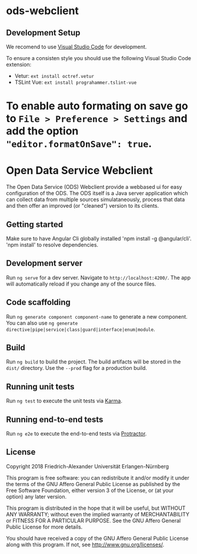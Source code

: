# ods-webclient

## Development Setup

We recomend to use [Visual Studio Code](https://code.visualstudio.com/) for development.

To ensure a consisten style you should use the following Visual Studio Code extension:

- Vetur: `ext install octref.vetur`
- TSLint Vue: `ext install prograhammer.tslint-vue`

To enable auto formating on save go to `File > Preference > Settings` and add the option `"editor.formatOnSave": true`.
=======
# Open Data Service Webclient

The Open Data Service (ODS) Webclient provide a webbased ui for easy configuration of the ODS. The ODS itself is a Java server application which can collect data from multiple sources simulataneously, process that data and then offer an improved (or "cleaned") version to its clients.

## Getting started
Make sure to have Angular Cli globally installed 'npm install -g @angular/cli'.  
'npm install' to resolve dependencies.

## Development server

Run `ng serve` for a dev server. Navigate to `http://localhost:4200/`. The app will automatically reload if you change any of the source files.

## Code scaffolding

Run `ng generate component component-name` to generate a new component. You can also use `ng generate directive|pipe|service|class|guard|interface|enum|module`.

## Build

Run `ng build` to build the project. The build artifacts will be stored in the `dist/` directory. Use the `--prod` flag for a production build.

## Running unit tests

Run `ng test` to execute the unit tests via [Karma](https://karma-runner.github.io).

## Running end-to-end tests

Run `ng e2e` to execute the end-to-end tests via [Protractor](http://www.protractortest.org/).

## License
Copyright 2018 Friedrich-Alexander Universität Erlangen-Nürnberg

This program is free software: you can redistribute it and/or modify
it under the terms of the GNU Affero General Public License as
published by the Free Software Foundation, either version 3 of the
License, or (at your option) any later version.

This program is distributed in the hope that it will be useful,
but WITHOUT ANY WARRANTY; without even the implied warranty of
MERCHANTABILITY or FITNESS FOR A PARTICULAR PURPOSE.  See the
GNU Affero General Public License for more details.

You should have received a copy of the GNU Affero General Public License
along with this program.  If not, see <http://www.gnu.org/licenses/>.
